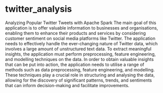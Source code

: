 # twitter_analysis
Analyzing Popular Twitter Tweets with  Apache Spark
The main goal of this application is to offer valuable information to businesses and organisations, enabling them to enhance their products and services by considering customer sentiment on social media platforms like Twitter. The application needs to effectively handle the ever-changing nature of Twitter data, which involves a large amount of unstructured text data. To extract meaningful insights, the application must perform preprocessing, feature engineering, and modelling techniques on the data.
In order to obtain valuable insights that can be put into action, the application needs to utilise a range of methods such as data preprocessing, feature engineering, and modelling. These techniques play a crucial role in structuring and analysing the data, allowing for the discovery of significant patterns, trends, and sentiments that can inform decision-making and facilitate improvements. 
